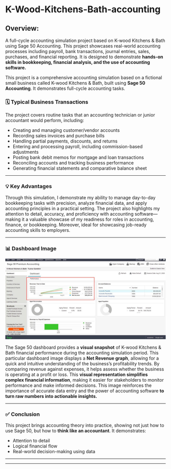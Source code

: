 # K-Wood-Kitchens-Bath-accounting


## **Overview**:

A full-cycle accounting simulation project based on K-wood Kitchens & Bath using Sage 50 Accounting. This project showcases real-world accounting processes including payroll, bank transactions, journal entries, sales, purchases, and financial reporting. It is designed to demonstrate **hands-on skills in bookkeeping, financial analysis, and the use of accounting software.**

This project is a comprehensive accounting simulation based on a fictional small business called K-wood Kitchens & Bath, built using **Sage 50 Accounting**. It demonstrates full-cycle accounting tasks.


 ### 🗓️ Typical Business Transactions

The project covers routine tasks that an accounting technician or junior accountant would perform, including:

- Creating and managing customer/vendor accounts
- Recording sales invoices and purchase bills
- Handling partial payments, discounts, and returns
- Entering and processing payroll, including commission-based adjustments
- Posting bank debit memos for mortgage and loan transactions
- Reconciling accounts and tracking business performance
- Generating financial statements and comparative balance sheet

---

  ### 💡 Key Advantages
Through this simulation, I demonstrate my ability to manage day-to-day bookkeeping tasks with precision, analyze financial data, and apply accounting principles in a practical setting. The project also highlights my attention to detail, accuracy, and proficiency with accounting software—making it a valuable showcase of my readiness for roles in accounting, finance, or bookkeeping. Moreover, ideal for showcasing job-ready accounting skills to employers.

---
### 📊 Dashboard Image

![Sage 50 Dashboard – K-wood Kitchens & Bath](https://github.com/Tushar-Gambhir/K-Wood-Kitchens-Bath-accounting/blob/main/K-wood%20Dashboard.jpg?raw=true)

The Sage 50 dashboard provides a **visual snapshot** of K-wood Kitchens & Bath financial performance during the accounting simulation period. This particular dashboard image displays a **Net Revenue graph**, allowing for a quick and intuitive understanding of the business’s profitability trends. By comparing revenue against expenses, it helps assess whether the business is operating at a profit or loss. This **visual representation simplifies complex financial information**, making it easier for stakeholders to monitor performance and make informed decisions.
This image reinforces the importance of accurate data entry and the power of accounting software **to turn raw numbers into actionable insights.**

---

### ✅ Conclusion

This project brings accounting theory into practice, showing not just how to use Sage 50, but how to **think like an accountant**. It demonstrates:
- Attention to detail
- Logical financial flow
- Real-world decision-making using data

- -------
----





